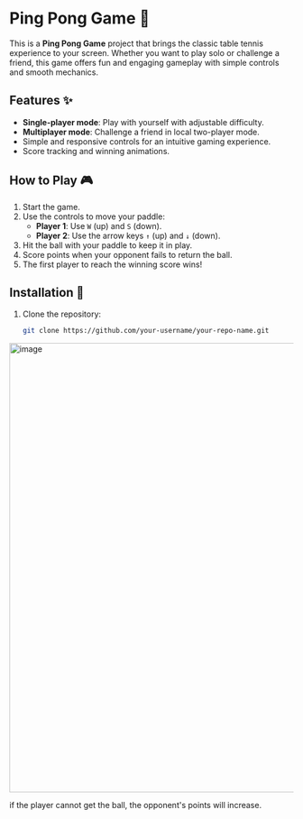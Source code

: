 # Ping Pong Game 🏓

This is a **Ping Pong Game** project that brings the classic table tennis experience to your screen. Whether you want to play solo or challenge a friend, this game offers fun and engaging gameplay with simple controls and smooth mechanics.

## Features ✨
- **Single-player mode**: Play with yourself with adjustable difficulty.
- **Multiplayer mode**: Challenge a friend in local two-player mode.
- Simple and responsive controls for an intuitive gaming experience.
- Score tracking and winning animations.

## How to Play 🎮
1. Start the game.
2. Use the controls to move your paddle:
   - **Player 1**: Use `W` (up) and `S` (down).
   - **Player 2**: Use the arrow keys `↑` (up) and `↓` (down).
3. Hit the ball with your paddle to keep it in play.
4. Score points when your opponent fails to return the ball.
5. The first player to reach the winning score wins!

## Installation 🚀
1. Clone the repository:
   ```bash
   git clone https://github.com/your-username/your-repo-name.git

<img width="797" alt="image" src="https://github.com/user-attachments/assets/1bf6ce13-83f7-4995-8bd9-81f064522c9d" />


if the player cannot get the ball, the opponent's points will increase.
